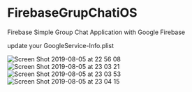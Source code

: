 # FirebaseGrupChatiOS

Firebase Simple Group Chat Application with Google Firebase

update your GoogleService-Info.plist

![Screen Shot 2019-08-05 at 22 56 08](https://user-images.githubusercontent.com/28527280/62596881-c5182f80-b8ec-11e9-9921-b9d7308ea329.png)
![Screen Shot 2019-08-05 at 23 03 21](https://user-images.githubusercontent.com/28527280/62596883-c5182f80-b8ec-11e9-9f7f-2c462269fe50.png)
![Screen Shot 2019-08-05 at 23 03 53](https://user-images.githubusercontent.com/28527280/62596885-c5182f80-b8ec-11e9-87ee-bb2f8678ff1f.png)
![Screen Shot 2019-08-05 at 23 04 15](https://user-images.githubusercontent.com/28527280/62596886-c5b0c600-b8ec-11e9-8103-f5945539e09b.png)
